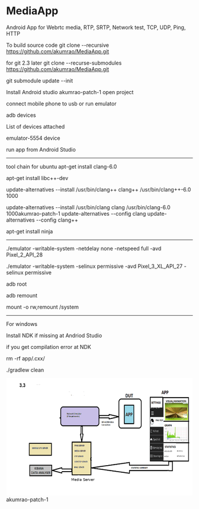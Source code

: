 # MediaApp
Android App for Webrtc media, RTP, SRTP, Network test, TCP, UDP, Ping, HTTP

To build source code
git clone --recursive https://github.com/akumrao/MediaApp.git

for git 2.3 later
git clone --recurse-submodules https://github.com/akumrao/MediaApp.git

git submodule update --init

Install Android studio
akumrao-patch-1
open project

connect mobile phone to usb or run emulator 

adb devices

List of devices attached


emulator-5554	device

run app from Android Studio



****************************************************************************************************************
tool chain for ubuntu
apt-get install clang-6.0

apt-get install libc++-dev



update-alternatives --install /usr/bin/clang++ clang++ /usr/bin/clang++-6.0 1000


update-alternatives --install /usr/bin/clang clang /usr/bin/clang-6.0 1000akumrao-patch-1
update-alternatives --config clang
update-alternatives --config clang++

apt-get install ninja



***********************************************************************************************************************

./emulator -writable-system  -netdelay none -netspeed full -avd Pixel_2_API_28 

./emulator -writable-system  -selinux permissive -avd  Pixel_3_XL_API_27 -selinux permissive

adb root

adb remount

mount -o rw,remount /system

**************************************************************************************************************

For windows

Install NDK if missing at Andriod Studio

if you get compilation error at NDK

rm -rf app/.cxx/

./gradlew clean



![GitHub Logo](/MediaServer.png)akumrao-patch-1

